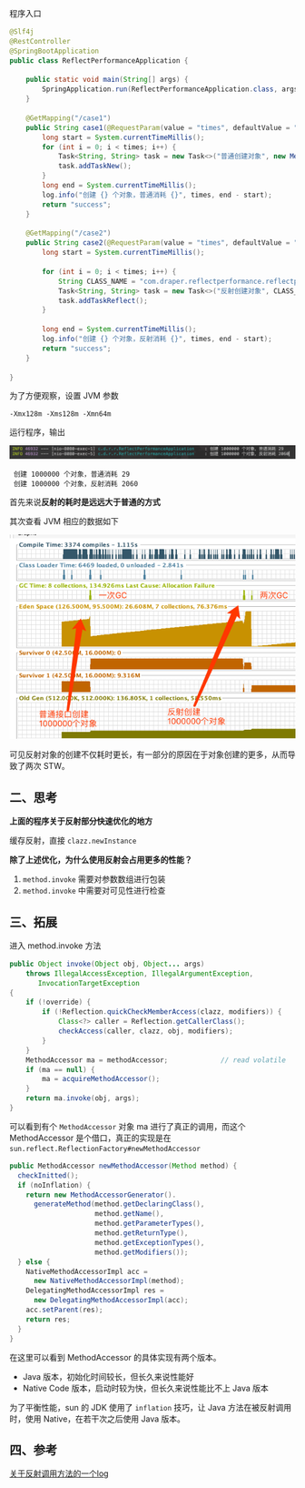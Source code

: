 程序入口
```java
@Slf4j
@RestController
@SpringBootApplication
public class ReflectPerformanceApplication {

    public static void main(String[] args) {
        SpringApplication.run(ReflectPerformanceApplication.class, args);
    }

    @GetMapping("/case1")
    public String case1(@RequestParam(value = "times", defaultValue = "20") Integer times) {
        long start = System.currentTimeMillis();
        for (int i = 0; i < times; i++) {
            Task<String, String> task = new Task<>("普通创建对象", new MessaegHandler());
            task.addTaskNew();
        }
        long end = System.currentTimeMillis();
        log.info("创建 {} 个对象，普通消耗 {}", times, end - start);
        return "success";
    }

    @GetMapping("/case2")
    public String case2(@RequestParam(value = "times", defaultValue = "20") Integer times) {
        long start = System.currentTimeMillis();

        for (int i = 0; i < times; i++) {
            String CLASS_NAME = "com.draper.reflectperformance.reflectperformance.MessaegHandler";
            Task<String, String> task = new Task<>("反射创建对象", CLASS_NAME);
            task.addTaskReflect();
        }

        long end = System.currentTimeMillis();
        log.info("创建 {} 个对象，反射消耗 {}", times, end - start);
        return "success";
    }

}
```



为了方便观察，设置 JVM 参数

```
-Xmx128m -Xms128m -Xmn64m
```

运行程序，输出

![](../../img/image-20190823142142390.png)

```
 创建 1000000 个对象，普通消耗 29
 创建 1000000 个对象，反射消耗 2060
```

首先来说**反射的耗时是远远大于普通的方式**

其次查看 JVM 相应的数据如下


![](../../img/image-20190823140721866.png)

可见反射对象的创建不仅耗时更长，有一部分的原因在于对象创建的更多，从而导致了两次 STW。



## 二、思考

**上面的程序关于反射部分快速优化的地方**

缓存反射，直接 ``clazz.newInstance``



**除了上述优化，为什么使用反射会占用更多的性能？**

1. ``method.invoke`` 需要对参数数组进行包装
2. ``method.invoke`` 中需要对可见性进行检查



## 三、拓展

进入 method.invoke 方法

```java
public Object invoke(Object obj, Object... args)
    throws IllegalAccessException, IllegalArgumentException,
       InvocationTargetException
{
    if (!override) {
        if (!Reflection.quickCheckMemberAccess(clazz, modifiers)) {
            Class<?> caller = Reflection.getCallerClass();
            checkAccess(caller, clazz, obj, modifiers);
        }
    }
    MethodAccessor ma = methodAccessor;             // read volatile
    if (ma == null) {
        ma = acquireMethodAccessor();
    }
    return ma.invoke(obj, args);
}
```

可以看到有个 ``MethodAccessor`` 对象 ma 进行了真正的调用，而这个 MethodAccessor 是个借口，真正的实现是在 ``sun.reflect.ReflectionFactory#newMethodAccessor``

```java
public MethodAccessor newMethodAccessor(Method method) {  
  checkInitted();  
  if (noInflation) {  
    return new MethodAccessorGenerator().
      generateMethod(method.getDeclaringClass(),  
                     method.getName(),  
                     method.getParameterTypes(),  
                     method.getReturnType(),  
                     method.getExceptionTypes(),  
                     method.getModifiers());  
  } else {  
    NativeMethodAccessorImpl acc =  
      new NativeMethodAccessorImpl(method);  
    DelegatingMethodAccessorImpl res =  
      new DelegatingMethodAccessorImpl(acc);  
    acc.setParent(res);  
    return res;  
  }  
}  
```



在这里可以看到 MethodAccessor 的具体实现有两个版本。

* Java 版本，初始化时间较长，但长久来说性能好
* Native Code 版本，启动时较为快，但长久来说性能比不上 Java 版本

为了平衡性能，sun 的 JDK 使用了 ``inflation`` 技巧，让 Java 方法在被反射调用时，使用 Native，在若干次之后使用 Java 版本。



## 四、参考

[关于反射调用方法的一个log](https://www.iteye.com/blog/rednaxelafx-548536)


























